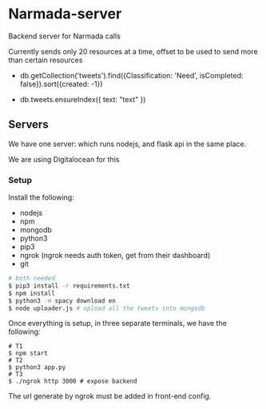 # Narmada-server
Backend server for Narmada calls

Currently sends only 20 resources at a time, offset to be used to send more than certain resources

* db.getCollection('tweets').find({Classification: 'Need', isCompleted: false}).sort({created: -1})
  
* db.tweets.ensureIndex({ text: "text" })

## Servers

We have one server: which runs nodejs, and flask api in the same place.

We are using Digitalocean for this

### Setup

Install the following:
* nodejs
* npm
* mongodb
* python3
* pip3
* ngrok (ngrok needs auth token, get from their dashboard)
* git


```sh
# both needed
$ pip3 install -r requirements.txt
$ npm install
$ python3 -m spacy download en
$ node uploader.js # upload all the tweets into mongodb
```

Once everything is setup, in three separate terminals, we have the following:

```
# T1
$ npm start
# T2
$ python3 app.py
# T3
$ ./ngrok http 3000 # expose backend
```

The url generate by ngrok must be added in front-end config.
